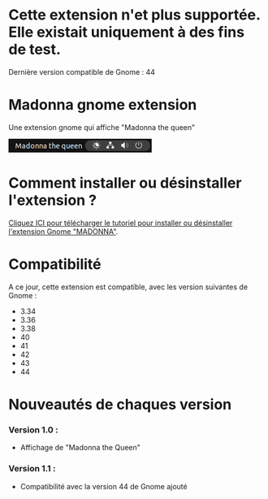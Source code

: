 # Cette extension n'et plus supportée. Elle existait uniquement à des fins de test.
Dernière version compatible de Gnome : 44

# Madonna gnome extension
Une extension gnome qui affiche "Madonna the queen"

 ![alt text](https://github.com/WedoneOfficiel/Madonna-gnome-extension/blob/e66e264515af8c61f9941c2703cf64be8a55576b/demo.png) 

# Comment installer ou désinstaller l'extension ?
[Cliquez ICI pour télécharger le tutoriel pour installer ou désinstaller l'extension Gnome "MADONNA"](https://github.com/WedoneOfficiel/Madonna-gnome-extension/raw/main/Comment%20installer%20ou%20d%C3%A9sinstaller%20l'extension%20Madonna.pdf).      

# Compatibilité
A ce jour, cette extension est compatible, avec les version suivantes de Gnome :
- 3.34 
- 3.36 
- 3.38 
- 40 
- 41 
- 42 
- 43
- 44

# Nouveautés de chaques version
### Version 1.0 :
- Affichage de "Madonna the Queen"

### Version 1.1 :
- Compatibilité avec la version 44 de Gnome ajouté
